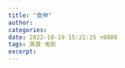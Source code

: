 ```yaml
---
title: "食神"
author: 
categories: 
date: 2022-10-19 15:21:25 +0800
tags: 美食 电影
excerpt: 
---
```









